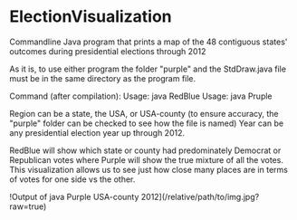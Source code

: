 # ElectionVisualization
Commandline Java program that prints a map of the 48 contiguous states' outcomes during presidential elections through 2012

As it is, to use either program the folder "purple" and the StdDraw.java file must be in the same directory as the program file.

Command (after compilation):
Usage: java RedBlue <region> <year> 
Usage: java Pruple <region> <year>

Region can be a state, the USA, or USA-county (to ensure accuracy, the "purple" folder can be checked to see how the file is named)
Year can be any presidential election year up through 2012.

RedBlue will show which state or county had predominately Democrat or Republican votes where Purple will show the true mixture of all the votes. This visualization allows us to see just how close many places are in terms of votes for one side vs the other.  

!Output of java Purple USA-county 2012](/relative/path/to/img.jpg?raw=true)
